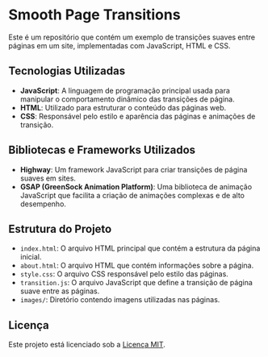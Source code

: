 # Smooth Page Transitions

Este é um repositório que contém um exemplo de transições suaves entre páginas em um site, implementadas com JavaScript, HTML e CSS.

## Tecnologias Utilizadas

- **JavaScript**: A linguagem de programação principal usada para manipular o comportamento dinâmico das transições de página.
- **HTML**: Utilizado para estruturar o conteúdo das páginas web.
- **CSS**: Responsável pelo estilo e aparência das páginas e animações de transição.

## Bibliotecas e Frameworks Utilizados

- **Highway**: Um framework JavaScript para criar transições de página suaves em sites.
- **GSAP (GreenSock Animation Platform)**: Uma biblioteca de animação JavaScript que facilita a criação de animações complexas e de alto desempenho.

## Estrutura do Projeto

- `index.html`: O arquivo HTML principal que contém a estrutura da página inicial.
- `about.html`: O arquivo HTML que contém informações sobre a página.
- `style.css`: O arquivo CSS responsável pelo estilo das páginas.
- `transition.js`: O arquivo JavaScript que define a transição de página suave entre as páginas.
- `images/`: Diretório contendo imagens utilizadas nas páginas.
  
## Licença

Este projeto está licenciado sob a [Licença MIT](LICENSE).
